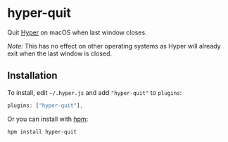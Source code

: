 # hyper-quit
Quit [Hyper](https://hyper.is/) on macOS when last window closes.

_Note:_ This has no effect on other operating systems as Hyper will already exit
when the last window is closed.

## Installation
To install, edit `~/.hyper.js` and add `"hyper-quit"` to `plugins`:

```javascript
plugins: ["hyper-quit"],
```

Or you can install with [hpm](https://github.com/zeit/hpm):
```bash
hpm install hyper-quit
```
